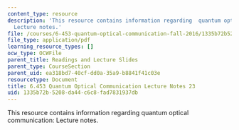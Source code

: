 ```yaml
---
content_type: resource
description: 'This resource contains information regarding  quantum optical communication:
  Lecture notes.'
file: /courses/6-453-quantum-optical-communication-fall-2016/1335b72b5208da44c6c8fad7831937db_MIT6_453F16_Lect23.pdf
file_type: application/pdf
learning_resource_types: []
ocw_type: OCWFile
parent_title: Readings and Lecture Slides
parent_type: CourseSection
parent_uid: ea318bd7-40cf-dd0a-35a9-b8841f41c03e
resourcetype: Document
title: 6.453 Quantum Optical Communication Lecture Notes 23
uid: 1335b72b-5208-da44-c6c8-fad7831937db
---
```

This resource contains information regarding  quantum optical communication: Lecture notes.